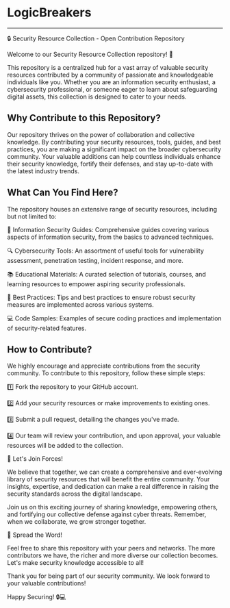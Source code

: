 # LogicBreakers

---

🔒 Security Resource Collection - Open Contribution Repository

Welcome to our Security Resource Collection repository! 🚀

This repository is a centralized hub for a vast array of valuable security resources contributed by a community of passionate and knowledgeable individuals like you. Whether you are an information security enthusiast, a cybersecurity professional, or someone eager to learn about safeguarding digital assets, this collection is designed to cater to your needs.

## Why Contribute to this Repository?

Our repository thrives on the power of collaboration and collective knowledge. By contributing your security resources, tools, guides, and best practices, you are making a significant impact on the broader cybersecurity community. Your valuable additions can help countless individuals enhance their security knowledge, fortify their defenses, and stay up-to-date with the latest industry trends.

## What Can You Find Here?

The repository houses an extensive range of security resources, including but not limited to:

🔐 Information Security Guides: Comprehensive guides covering various aspects of information security, from the basics to advanced techniques.

🔍 Cybersecurity Tools: An assortment of useful tools for vulnerability assessment, penetration testing, incident response, and more.

📚 Educational Materials: A curated selection of tutorials, courses, and learning resources to empower aspiring security professionals.

📑 Best Practices: Tips and best practices to ensure robust security measures are implemented across various systems.

💻 Code Samples: Examples of secure coding practices and implementation of security-related features.

## How to Contribute?

We highly encourage and appreciate contributions from the security community. To contribute to this repository, follow these simple steps:

1️⃣ Fork the repository to your GitHub account.

2️⃣ Add your security resources or make improvements to existing ones.

3️⃣ Submit a pull request, detailing the changes you've made.

4️⃣ Our team will review your contribution, and upon approval, your valuable resources will be added to the collection.

🙏 Let's Join Forces!

We believe that together, we can create a comprehensive and ever-evolving library of security resources that will benefit the entire community. Your insights, expertise, and dedication can make a real difference in raising the security standards across the digital landscape.

Join us on this exciting journey of sharing knowledge, empowering others, and fortifying our collective defense against cyber threats. Remember, when we collaborate, we grow stronger together.

📢 Spread the Word!

Feel free to share this repository with your peers and networks. The more contributors we have, the richer and more diverse our collection becomes. Let's make security knowledge accessible to all!

Thank you for being part of our security community. We look forward to your valuable contributions!

Happy Securing! 🔒💻
